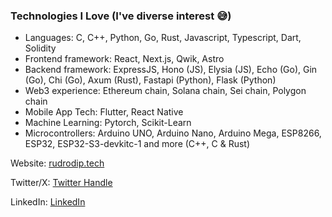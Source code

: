 ### Technologies I Love (I've diverse interest 😅)

- Languages: C, C++, Python, Go, Rust, Javascript, Typescript, Dart, Solidity
- Frontend framework: React, Next.js, Qwik, Astro
- Backend framework: ExpressJS, Hono (JS), Elysia (JS), Echo (Go), Gin (Go), Chi (Go), Axum (Rust), Fastapi (Python), Flask (Python)
- Web3 experience: Ethereum chain, Solana chain, Sei chain, Polygon chain
- Mobile App Tech: Flutter, React Native
- Machine Learning: Pytorch, Scikit-Learn
- Microcontrollers: Arduino UNO, Arduino Nano, Arduino Mega, ESP8266, ESP32, ESP32-S3-devkitc-1 and more (C++, C & Rust)

Website: [rudrodip.tech](https://rudrodip.tech)

Twitter/X: [Twitter Handle](https://www.twitter.com/rds_agi)

LinkedIn: [LinkedIn](https://linkedin.com/in/rudrodip)
